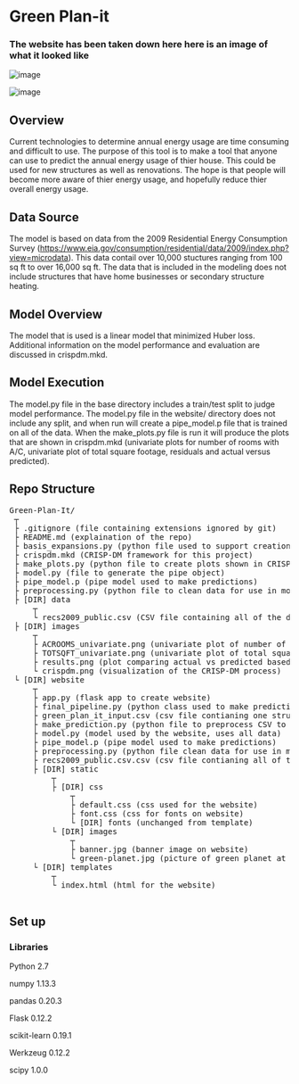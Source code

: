 # Green Plan-it

### The website has been taken down here here is an image of what it looked like
![image](https://github.com/rlenaha2/Green-Plan-It/assets/30600580/5c33ce65-9b34-468d-9db2-2079de3fe934)

![image](https://github.com/rlenaha2/Green-Plan-It/assets/30600580/6d285cac-4393-46e5-a091-ea74bb876fac)


## Overview 
Current technologies to determine annual energy usage are time consuming and difficult to use. The purpose of this tool is to make a tool that anyone can use to predict the annual energy usage of thier house.  This could be used for new structures as well as renovations.  The hope is that people will become more aware of thier energy usage, and hopefully reduce thier overall energy usage.


## Data Source
The model is based on data from the 2009 Residential Energy Consumption Survey (https://www.eia.gov/consumption/residential/data/2009/index.php?view=microdata).  This data contail over 10,000 stuctures ranging from 100 sq ft to over 16,000 sq ft.  The data that is included in the modeling does not include structures that have home businesses or secondary structure heating. 


## Model Overview
The model that is used is a linear model that minimized Huber loss.  Additional information on the model performance and evaluation are discussed in crispdm.mkd.

## Model Execution
The model.py file in the base directory includes a train/test split to judge model performance.  The model.py file in the website/ directory does not include any split, and when run will create a pipe_model.p file that is trained on all of the data.  When the make_plots.py file is run it will  produce the plots that are shown in crispdm.mkd (univariate plots for number of rooms with A/C, univariate plot of total square footage, residuals and actual versus predicted).


## Repo Structure
<pre>Green-Plan-It/  
 ┬  
 ├ .gitignore (file containing extensions ignored by git)
 ├ README.md (explaination of the repo)
 ├ basis_expansions.py (python file used to support creation of univariate plots) 
 ├ crispdm.mkd (CRISP-DM framework for this project) 
 ├ make_plots.py (python file to create plots shown in CRISP-DM write-up)
 ├ model.py (file to generate the pipe object) 
 ├ pipe_model.p (pipe model used to make predictions)
 ├ preprocessing.py (python file to clean data for use in modeling)
 ├ [DIR] data
     ┬  
     └ recs2009_public.csv (CSV file containing all of the data from the RECS)  
 ├ [DIR] images  
     ┬  
     ├ ACROOMS_univariate.png (univariate plot of number of rooms with A/C)  
     ├ TOTSQFT_univariate.png (univariate plot of total square feet)
     ├ results.png (plot comparing actual vs predicted based on a train/test split)  
     └ crispdm.png (visualization of the CRISP-DM process) 
 └ [DIR] website  
     ┬  
     ├ app.py (flask app to create website)
     ├ final_pipeline.py (python class used to make predictions)
     ├ green_plan_it_input.csv (csv file contianing one structure to be predicted) 
     ├ make_prediction.py (python file to preprocess CSV to be predicted) 
     ├ model.py (model used by the website, uses all data) 
     ├ pipe_model.p (pipe model used to make predictions)    
     ├ preprocessing.py (python file clean data for use in modeling)
     ├ recs2009_public.csv.csv (csv file contianing all of the data)
     ├ [DIR] static  
         ┬  
         ├ [DIR] css
             ┬  
             ├ default.css (css used for the website)
             ├ font.css (css for fonts on website)    
             └ [DIR] fonts (unchanged from template)
         └ [DIR] images
             ┬  
             ├ banner.jpg (banner image on website)
             └ green-planet.jpg (picture of green planet at top of website)   
     └ [DIR] templates  
         ┬  
         └ index.html (html for the website)
 
</pre>

## Set up

### Libraries
Python 2.7

numpy 1.13.3

pandas 0.20.3

Flask 0.12.2

scikit-learn 0.19.1

Werkzeug 0.12.2

scipy 1.0.0
